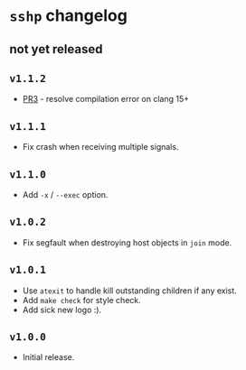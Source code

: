 # `sshp` changelog

## not yet released

## `v1.1.2`

- [PR3](https://github.com/bahamas10/sshp/pull/3) - resolve compilation error on
    clang 15+

## `v1.1.1`

- Fix crash when receiving multiple signals.

## `v1.1.0`

- Add `-x` / `--exec` option.

## `v1.0.2`

- Fix segfault when destroying host objects in `join` mode.

## `v1.0.1`

- Use `atexit` to handle kill outstanding children if any exist.
- Add `make check` for style check.
- Add sick new logo :).

## `v1.0.0`

- Initial release.
